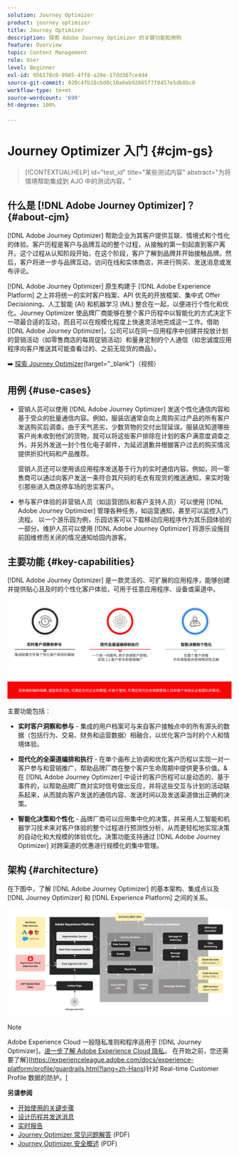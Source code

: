 ```yaml
---
solution: Journey Optimizer
product: journey optimizer
title: Journey Optimizer
description: 探索 Adobe Journey Optimizer 的关键功能和用例
feature: Overview
topic: Content Management
role: User
level: Beginner
exl-id: 956178c0-9985-4ff8-a29e-17dd367ce4d4
source-git-commit: 020c4fb18cbd0c10a6eb92865f7f0457e5db8bc0
workflow-type: tm+mt
source-wordcount: '699'
ht-degree: 100%

---
```


# Journey Optimizer 入门 {#cjm-gs}

>[!CONTEXTUALHELP]
>id="test_id"
>title="某些测试内容"
>abstract="为将情境帮助集成到 AJO 中的测试内容。"

## 什么是 [!DNL Adobe Journey Optimizer]？{#about-cjm}

[!DNL Adobe Journey Optimizer] 帮助企业为其客户提供互联、情境式和个性化的体验。客户历程是客户与品牌互动的整个过程，从接触的第一刻起直到客户离开。这个过程从认知阶段开始，在这个阶段，客户了解到品牌并开始接触品牌。然后，客户将进一步与品牌互动，访问在线和实体商店，并进行购买、发送消息或发布评论。

[!DNL Adobe Journey Optimizer] 原生构建于 [!DNL Adobe Experience Platform] 之上并将统一的实时客户档案、API 优先的开放框架、集中式 Offer Decisioning、人工智能 (AI) 和机器学习 (ML) 整合在一起，以便进行个性化和优化。Journey Optimizer 使品牌厂商能够在整个客户历程中以智能化的方式决定下一项最合适的互动，而且可以在规模化程度上快速灵活地完成这一工作。借助 [!DNL Adobe Journey Optimizer]，公司可以在同一应用程序中创建并投放计划的营销活动（如零售商店的每周促销活动）和量身定制的个人通信（如忠诚度应用程序向客户推送其可能查看过的、之前无现货的商品）。

➡️ [探索 Journey Optimizer](https://experienceleague.adobe.com/docs/journey-optimizer-learn/tutorials/introduction-to-journey-optimizer/introduction.html?lang=zh-Hans){target=&quot;_blank&quot;}（视频）


## 用例 {#use-cases}

* 营销人员可以使用 [!DNL Adobe Journey Optimizer] 发送个性化通信内容和基于受众的批量通信内容。例如，服装店通常会向上周购买过产品的所有客户发送购买后调查。由于天气恶劣，少数货物的交付出现延误。服装店知道哪些客户尚未收到他们的货物，就可以将这些客户排除在计划的客户满意度调查之外，并另外发送一封个性化电子邮件，为延迟道歉并根据客户过去的购买情况提供折扣代码和产品推荐。

   营销人员还可以使用该应用程序发送基于行为的实时通信内容。例如，同一零售商可以通过向客户发送一条符合其尺码的毛衣有现货的推送通知，来实时吸引那些进入商店停车场的忠实客户。

* 参与客户体验的非营销人员（如运营团队和客户支持人员）可以使用 [!DNL Adobe Journey Optimizer] 管理各种任务，如运营通知，甚至可以监控入门流程。 以一个游乐园为例，乐园访客可以下载移动应用程序作为其乐园体验的一部分。维护人员可以使用 [!DNL Adobe Journey Optimizer] 将游乐设施目前因维修而关闭的情况通知给园内游客。

## 主要功能 {#key-capabilities}

[!DNL Adobe Journey Optimizer] 是一款灵活的、可扩展的应用程序，能够创建并提供贴心且及时的个性化客户体验，可用于任意应用程序、设备或渠道中。

![](assets/ajo-capabilities.png)

主要功能包括：

* **实时客户洞察和参与** - 集成的用户档案可与来自客户接触点中的所有源头的数据（包括行为、交易、财务和运营数据）相融合，以优化客户当时的个人和情境体验。

* **现代化的全渠道编排和执行** - 在单个画布上协调和优化客户历程以实现一对一客户参与和营销推广，帮助品牌厂商在整个客户生命周期中提供更多价值。&amp; 在 [!DNL Adobe Journey Optimizer] 中设计的客户历程可以是动态的、基于事件的，以帮助品牌厂商对实时信号做出反应，并将这些交互与计划的活动联系起来，从而就向客户发送的通信内容、发送时间以及发送渠道做出正确的决策。

* **智能化决策和个性化** - 品牌厂商可以应用集中化的决策，并采用人工智能和机器学习技术来对客户体验的整个过程进行预测性分析，从而更轻松地实现决策的自动化和大规模的体验优化。决策功能支持通过 [!DNL Adobe Journey Optimizer] 对跨渠道的优惠进行规模化的集中管理。

## 架构 {#architecture}

在下图中，了解 [!DNL Adobe Journey Optimizer] 的基本架构、集成点以及 [!DNL Journey Optimizer] 和 [!DNL Experience Platform] 之间的关系。

![](assets/ajo-architecture.png)


>[!NOTE]
>
> Adobe Experience Cloud 一般隐私准则和程序适用于 [!DNL Journey Optimizer]。[进一步了解 Adobe Experience Cloud 隐私](https://www.adobe.com/cn/privacy/experience-cloud.html)。
> 在开始之前，您还需要了解](https://experienceleague.adobe.com/docs/experience-platform/profile/guardrails.html?lang=zh-Hans)针对 Real-time Customer Profile 数据的防护。[


**另请参阅**

* [开始使用的关键步骤](quick-start.md)
* [设计历程并发送消息](../building-journeys/journey-gs.md)
* [实时报告](../reports/live-report.md)
* [Journey Optimizer 常见问题解答](assets/do-not-localize/AJO-FAQ.pdf) (PDF)
* [Journey Optimizer 安全概述](https://www.adobe.com/content/dam/cc/en/security/pdfs/AJO_SecurityOverview.pdf) (PDF)
